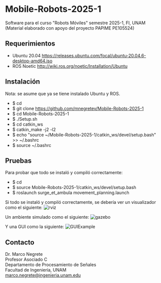 # Mobile-Robots-2025-1
Software para el curso "Robots Móviles" semestre 2025-1, FI, UNAM<br>
(Material elaborado con apoyo del proyecto PAPIME PE105524)

## Requerimientos

* Ubuntu 20.04 https://releases.ubuntu.com/focal/ubuntu-20.04.6-desktop-amd64.iso
* ROS Noetic http://wiki.ros.org/noetic/Installation/Ubuntu

## Instalación

Nota: se asume que ya se tiene instalado Ubuntu y ROS.

* $ cd
* $ git clone https://github.com/mnegretev/Mobile-Robots-2025-1
* $ cd Mobile-Robots-2025-1
* $ ./Setup.sh
* $ cd catkin_ws
* $ catkin_make -j2 -l2
* $ echo "source ~/Mobile-Robots-2025-1/catkin_ws/devel/setup.bash" >> ~/.bashrc
* $ source ~/.bashrc

## Pruebas

Para probar que todo se instaló y compiló correctamente:

* $ cd 
* $ source Mobile-Robots-2025-1/catkin_ws/devel/setup.bash
* $ roslaunch surge_et_ambula movement_planning.launch

Si todo se instaló y compiló correctamente, se debería ver un visualizador como el siguiente:
![rviz](https://github.com/mnegretev/Mobile-Robots-2025-1/blob/main/Media/rviz.png)

Un ambiente simulado como el siguiente:
![gazebo](https://github.com/mnegretev/Mobile-Robots-2025-1/blob/main/Media/gazebo.png)

Y una GUI como la siguiente:
![GUIExample](https://github.com/mnegretev/Mobile-Robots-2025-1/blob/main/Media/gui.png)

## Contacto
Dr. Marco Negrete<br>
Profesor Asociado C<br>
Departamento de Procesamiento de Señales<br>
Facultad de Ingeniería, UNAM <br>
marco.negrete@ingenieria.unam.edu<br>
